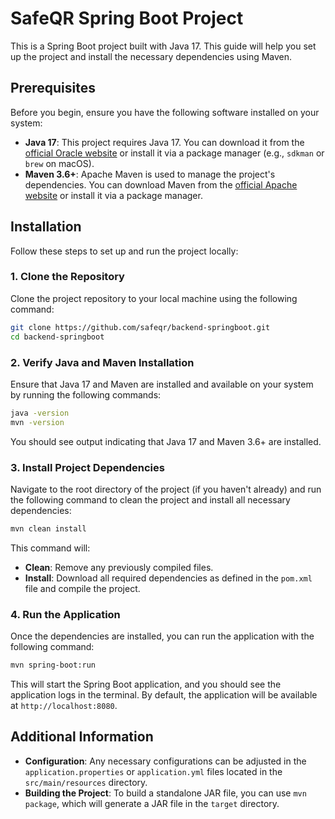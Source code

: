 # SafeQR Spring Boot Project

This is a Spring Boot project built with Java 17. This guide will help you set up the project and install the necessary dependencies using Maven.

## Prerequisites

Before you begin, ensure you have the following software installed on your system:

- **Java 17**: This project requires Java 17. You can download it from the [official Oracle website](https://www.oracle.com/java/technologies/javase/jdk17-archive-downloads.html) or install it via a package manager (e.g., `sdkman` or `brew` on macOS).
- **Maven 3.6+**: Apache Maven is used to manage the project's dependencies. You can download Maven from the [official Apache website](https://maven.apache.org/download.cgi) or install it via a package manager.

## Installation

Follow these steps to set up and run the project locally:

### 1. Clone the Repository

Clone the project repository to your local machine using the following command:

```bash
git clone https://github.com/safeqr/backend-springboot.git
cd backend-springboot
```

### 2. Verify Java and Maven Installation

Ensure that Java 17 and Maven are installed and available on your system by running the following commands:

```bash
java -version
mvn -version
```

You should see output indicating that Java 17 and Maven 3.6+ are installed.

### 3. Install Project Dependencies

Navigate to the root directory of the project (if you haven't already) and run the following command to clean the project and install all necessary dependencies:

```bash
mvn clean install
```

This command will:

- **Clean**: Remove any previously compiled files.
- **Install**: Download all required dependencies as defined in the `pom.xml` file and compile the project.

### 4. Run the Application

Once the dependencies are installed, you can run the application with the following command:

```bash
mvn spring-boot:run
```

This will start the Spring Boot application, and you should see the application logs in the terminal. By default, the application will be available at `http://localhost:8080`.

## Additional Information

- **Configuration**: Any necessary configurations can be adjusted in the `application.properties` or `application.yml` files located in the `src/main/resources` directory.
- **Building the Project**: To build a standalone JAR file, you can use `mvn package`, which will generate a JAR file in the `target` directory.
